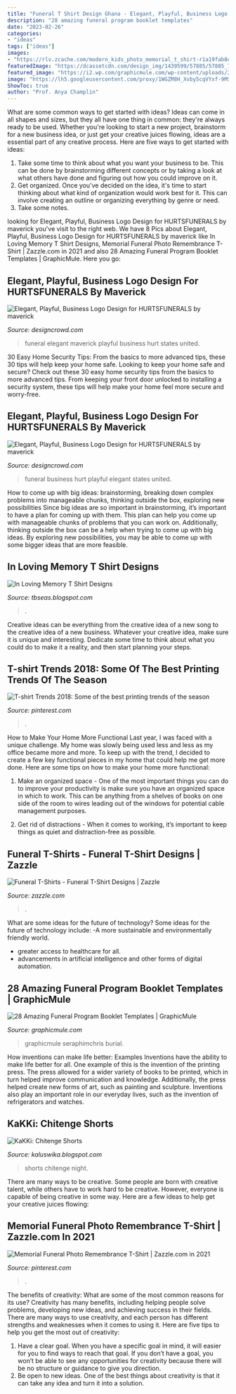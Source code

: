 ```yaml
---
title: "Funeral T Shirt Design Ghana - Elegant, Playful, Business Logo Design For Hurtsfunerals By Maverick"
description: "28 amazing funeral program booklet templates"
date: "2023-02-26"
categories:
- "ideas"
tags: ["ideas"]
images:
- "https://rlv.zcache.com/modern_kids_photo_memorial_t_shirt-r1a19fab8e38845e19cb7a8d3956158fd_65ye0_200.jpg"
featuredImage: "https://dcassetcdn.com/design_img/1439599/57885/57885_7312034_1439599_e3a2b217_image.jpg"
featured_image: "https://i2.wp.com/graphicmule.com/wp-content/uploads/2018/05/amazing-funeral-program-templatesbig.jpg?fit=800%2C566&amp;ssl=1"
image: "https://lh5.googleusercontent.com/proxy/1WGZM8H_Xvby5cqVYxf-9MSuw0Ngi-RSfD-OoQWc9RdtIrIeUzPq2vEMYukPM-WhNRrd1ujPbhuJWCLOUUMByMkNqvpG4IdYcm0j2qqlaE-0ynwLREUip8XcSQ1EXMC7twxFwp6tsPuyq6rLoRNecyctnhi9mAafbqjusmScqSGCeIXHfaXLm_U=s0-d"
ShowToc: true
author: "Prof. Anya Champlin"
---
```



What are some common ways to get started with ideas?
Ideas can come in all shapes and sizes, but they all have one thing in common: they're always ready to be used. Whether you're looking to start a new project, brainstorm for a new business idea, or just get your creative juices flowing, ideas are a essential part of any creative process. Here are five ways to get started with ideas: 
1. Take some time to think about what you want your business to be. This can be done by brainstorming different concepts or by taking a look at what others have done and figuring out how you could improve on it. 
2. Get organized. Once you've decided on the idea, it's time to start thinking about what kind of organization would work best for it. This can involve creating an outline or organizing everything by genre or need. 
3. Take some notes.

	

		
looking for Elegant, Playful, Business Logo Design for HURTSFUNERALS by maverick you've visit to the right web. We have 8 Pics about Elegant, Playful, Business Logo Design for HURTSFUNERALS by maverick like In Loving Memory T Shirt Designs, Memorial Funeral Photo Remembrance T-Shirt | Zazzle.com in 2021 and also 28 Amazing Funeral Program Booklet Templates | GraphicMule. Here you go:
		
    
## Elegant, Playful, Business Logo Design For HURTSFUNERALS By Maverick

<img loading=lazy src="https://dcassetcdn.com/design_img/1439599/57885/57885_7312034_1439599_e3a2b217_image.jpg" onerror="this.onerror=null;this.src='https://tse4.mm.bing.net/th?id=OIP.wh4ZjwhfYgbchShbaGrrGgHaGL&amp;pid=15.1';" alt="Elegant, Playful, Business Logo Design for HURTSFUNERALS by maverick">

_Source: designcrowd.com_

>funeral elegant maverick playful business hurt states united. 

	

30 Easy Home Security Tips: From the basics to more advanced tips, these 30 tips will help keep your home safe.
Looking to keep your home safe and secure? Check out these 30 easy home security tips from the basics to more advanced tips. From keeping your front door unlocked to installing a security system, these tips will help make your home feel more secure and worry-free.

    
## Elegant, Playful, Business Logo Design For HURTSFUNERALS By Maverick

<img loading=lazy src="https://dcassetcdn.com/design_img/1439599/57885/57885_7321229_1439599_550bec9f_image.jpg" onerror="this.onerror=null;this.src='https://tse1.mm.bing.net/th?id=OIP.uYUGOTnejFrotvG9KnyQ4gHaFj&amp;pid=15.1';" alt="Elegant, Playful, Business Logo Design for HURTSFUNERALS by maverick">

_Source: designcrowd.com_

>funeral business hurt playful elegant states united. 

	

How to come up with big ideas: brainstorming, breaking down complex problems into manageable chunks, thinking outside the box, exploring new possibilities
Since big ideas are so important in brainstorming, it’s important to have a plan for coming up with them. This plan can help you come up with manageable chunks of problems that you can work on. Additionally, thinking outside the box can be a help when trying to come up with big ideas. By exploring new possibilities, you may be able to come up with some bigger ideas that are more feasible.

    
## In Loving Memory T Shirt Designs

<img loading=lazy src="https://lh5.googleusercontent.com/proxy/1WGZM8H_Xvby5cqVYxf-9MSuw0Ngi-RSfD-OoQWc9RdtIrIeUzPq2vEMYukPM-WhNRrd1ujPbhuJWCLOUUMByMkNqvpG4IdYcm0j2qqlaE-0ynwLREUip8XcSQ1EXMC7twxFwp6tsPuyq6rLoRNecyctnhi9mAafbqjusmScqSGCeIXHfaXLm_U=s0-d" onerror="this.onerror=null;this.src='https://tse1.mm.bing.net/th?id=OIP.KbKfj0tdpZsh88UC89DTFgHaHa&amp;pid=15.1';" alt="In Loving Memory T Shirt Designs">

_Source: tbseas.blogspot.com_

>. 

	

Creative ideas can be everything from the creative idea of a new song to the creative idea of a new business. Whatever your creative idea, make sure it is unique and interesting. Dedicate some time to think about what you could do to make it a reality, and then start planning your steps.

    
## T-shirt Trends 2018: Some Of The Best Printing Trends Of The Season

<img loading=lazy src="https://i.pinimg.com/originals/ff/54/59/ff5459918f478acb495ca0211494d050.jpg" onerror="this.onerror=null;this.src='https://tse4.mm.bing.net/th?id=OIP.TI_SB5yj1fgmQMwLrA2paAHaLH&amp;pid=15.1';" alt="T-shirt Trends 2018: Some of the best printing trends of the season">

_Source: pinterest.com_

>. 

	

How to Make Your Home More Functional
Last year, I was faced with a unique challenge. My home was slowly being used less and less as my office became more and more. To keep up with the trend, I decided to create a few key functional pieces in my home that could help me get more done. Here are some tips on how to make your home more functional: 
1. Make an organized space - One of the most important things you can do to improve your productivity is make sure you have an organized space in which to work. This can be anything from a shelves of books on one side of the room to wires leading out of the windows for potential cable management purposes. 

2. Get rid of distractions - When it comes to working, it’s important to keep things as quiet and distraction-free as possible.

    
## Funeral T-Shirts - Funeral T-Shirt Designs | Zazzle

<img loading=lazy src="https://rlv.zcache.com/modern_kids_photo_memorial_t_shirt-r1a19fab8e38845e19cb7a8d3956158fd_65ye0_200.jpg" onerror="this.onerror=null;this.src='https://tse3.mm.bing.net/th?id=OIP.IH5CRjoRmu3vo_l-6ASMIgAAAA&amp;pid=15.1';" alt="Funeral T-Shirts - Funeral T-Shirt Designs | Zazzle">

_Source: zazzle.com_

>. 

	

What are some ideas for the future of technology?
Some ideas for the future of technology include: 
-A more sustainable and environmentally friendly world. 
- greater access to healthcare for all. 
- advancements in artificial intelligence and other forms of digital automation.

    
## 28 Amazing Funeral Program Booklet Templates | GraphicMule

<img loading=lazy src="https://i2.wp.com/graphicmule.com/wp-content/uploads/2018/05/amazing-funeral-program-templatesbig.jpg?fit=800%2C566&amp;ssl=1" onerror="this.onerror=null;this.src='https://tse3.mm.bing.net/th?id=OIP.Roq-RuFJ9uyqtHLOLwW81gHaFP&amp;pid=15.1';" alt="28 Amazing Funeral Program Booklet Templates | GraphicMule">

_Source: graphicmule.com_

>graphicmule seraphimchris burial. 

	

How inventions can make life better: Examples
Inventions have the ability to make life better for all. One example of this is the invention of the printing press. The press allowed for a wider variety of books to be printed, which in turn helped improve communication and knowledge. Additionally, the press helped create new forms of art, such as painting and sculpture. Inventions also play an important role in our everyday lives, such as the invention of refrigerators and watches.

    
## KaKKi: Chitenge Shorts

<img loading=lazy src="https://4.bp.blogspot.com/-GZ7H-ZS8Y60/UhJJxcUUGWI/AAAAAAAADPE/Q73kCDDl9i0/s1600/tumblr_mpxygcTdYG1rd2myvo1_500.jpg" onerror="this.onerror=null;this.src='https://tse3.mm.bing.net/th?id=OIP.cah9ov4WKgr9g5OcAIAi9wHaHl&amp;pid=15.1';" alt="KaKKi: Chitenge Shorts">

_Source: kaluswika.blogspot.com_

>shorts chitenge night. 

	

There are many ways to be creative. Some people are born with creative talent, while others have to work hard to be creative. However, everyone is capable of being creative in some way. Here are a few ideas to help get your creative juices flowing:

    
## Memorial Funeral Photo Remembrance T-Shirt | Zazzle.com In 2021

<img loading=lazy src="https://i.pinimg.com/originals/39/92/00/39920077fcc32b7c1e65732c4adc0add.jpg" onerror="this.onerror=null;this.src='https://tse1.mm.bing.net/th?id=OIP.G-Nw0ztDSQoa8EgD8b1IsgHaHa&amp;pid=15.1';" alt="Memorial Funeral Photo Remembrance T-Shirt | Zazzle.com in 2021">

_Source: pinterest.com_

>. 

	

The benefits of creativity: What are some of the most common reasons for its use?
Creativity has many benefits, including helping people solve problems, developing new ideas, and achieving success in their fields. There are many ways to use creativity, and each person has different strengths and weaknesses when it comes to using it. Here are five tips to help you get the most out of creativity: 
1. Have a clear goal. When you have a specific goal in mind, it will easier for you to find ways to reach that goal. If you don’t have a goal, you won’t be able to see any opportunities for creativity because there will be no structure or guidance to give you direction. 
2. Be open to new ideas. One of the best things about creativity is that it can take any idea and turn it into a solution.

